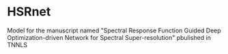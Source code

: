 # HSRnet
Model for the manuscript named "Spectral Response Function Guided Deep Optimization-driven Network for Spectral Super-resolution" pbulished in TNNLS
